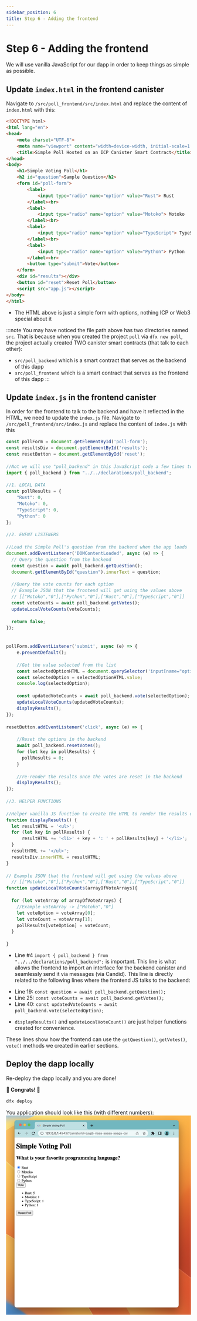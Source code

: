 ```yaml
---
sidebar_position: 6
title: Step 6 - Adding the frontend
---
```


# Step 6 - Adding the frontend

We will use vanilla JavaScript for our dapp in order to keep things as simple as possible.

## Update `index.html` in the frontend canister

Navigate to `/src/poll_frontend/src/index.html` and replace the content of `index.html` with this:

```html
<!DOCTYPE html>
<html lang="en">
<head>
    <meta charset="UTF-8">
    <meta name="viewport" content="width=device-width, initial-scale=1.0">
    <title>Simple Poll Hosted on an ICP Canister Smart Contract</title>
</head>
<body>
    <h1>Simple Voting Poll</h1>
    <h2 id="question">Sample Question</h2>
    <form id="poll-form">
        <label>
            <input type="radio" name="option" value="Rust"> Rust
        </label><br>
        <label>
            <input type="radio" name="option" value="Motoko"> Motoko
        </label><br>
        <label>
            <input type="radio" name="option" value="TypeScript"> TypeScript
        </label><br>
        <label>
            <input type="radio" name="option" value="Python"> Python
        </label><br>
        <button type="submit">Vote</button>
    </form>
    <div id="results"></div>
    <button id="reset">Reset Poll</button>
    <script src="app.js"></script>
</body>
</html>
```
- The HTML above is just a simple form with options, nothing ICP or Web3 special about it


:::note
You may have noticed the file path above has two directories named `src`. That is because when you created the project `poll` via `dfx new poll`, the project actually created TWO canister smart contracts (that talk to each other):
* `src/poll_backend` which is a smart contract that serves as the backend of this dapp
* `src/poll_frontend` which is a smart contract that serves as the frontend of this dapp
:::

## Update `index.js` in the frontend canister

In order for the frontend to talk to the backend and have it reflected in the HTML, we need to update the `index.js` file. Navigate to `/src/poll_frontend/src/index.js` and replace the content of `index.js` with this


```javascript
const pollForm = document.getElementById('poll-form');
const resultsDiv = document.getElementById('results');
const resetButton = document.getElementById('reset');

//Not we will use "poll_backend" in this JavaScript code a few times to call the backend
import { poll_backend } from "../../declarations/poll_backend";

//1. LOCAL DATA
const pollResults = {
    "Rust": 0,
    "Motoko": 0,
    "TypeScript": 0,
    "Python": 0
};

//2. EVENT LISTENERS

//Load the Simple Poll's question from the backend when the app loads
document.addEventListener('DOMContentLoaded', async (e) => {
  // Query the question from the backend
  const question = await poll_backend.getQuestion();
  document.getElementById("question").innerText = question;

  //Query the vote counts for each option
  // Example JSON that the frontend will get using the values above
  // [["Motoko","0"],["Python","0"],["Rust","0"],["TypeScript","0"]]
  const voteCounts = await poll_backend.getVotes();
  updateLocalVoteCounts(voteCounts);

  return false;
});


pollForm.addEventListener('submit', async (e) => {
    e.preventDefault();

    //Get the value selected from the list
    const selectedOptionHTML = document.querySelector('input[name="option"]:checked');
    const selectedOption = selectedOptionHTML.value;
    console.log(selectedOption);

    const updatedVoteCounts = await poll_backend.vote(selectedOption);
    updateLocalVoteCounts(updatedVoteCounts);
    displayResults();
});

resetButton.addEventListener('click', async (e) => {
    
    //Reset the options in the backend
    await poll_backend.resetVotes();
    for (let key in pollResults) {
      pollResults = 0;
    }

    //re-render the results once the votes are reset in the backend
    displayResults();
});

//3. HELPER FUNCTIONS

//Helper vanilla JS function to create the HTML to render the results of the poll
function displayResults() {
  let resultHTML = '<ul>';
  for (let key in pollResults) {
      resultHTML += '<li>' + key + ': ' + pollResults[key] + '</li>';
  }
  resultHTML += '</ul>';
  resultsDiv.innerHTML = resultHTML;
}

// Example JSON that the frontend will get using the values above
  // [["Motoko","0"],["Python","0"],["Rust","0"],["TypeScript","0"]]
function updateLocalVoteCounts(arrayOfVoteArrays){

  for (let voteArray of arrayOfVoteArrays) {
    //Example voteArray -> ["Motoko","0"]
    let voteOption = voteArray[0];
    let voteCount = voteArray[1];
    pollResults[voteOption] = voteCount;
  }

}
```

- Line #4 `import { poll_backend } from "../../declarations/poll_backend";` is important. This line is what allows the frontend to import an interface for the backend canister and seamlessly send it via messages (via Candid). This line is directly related to the following lines where the frontend JS talks to the backend:
* Line 19: `const question = await poll_backend.getQuestion();`
* Line 25: `const voteCounts = await poll_backend.getVotes();`
* Line 40: `const updatedVoteCounts = await poll_backend.vote(selectedOption);`
- `displayResults()` and `updateLocalVoteCount()` are just helper functions created for convenience.

These lines show how the frontend can use the `getQuestion()`, `getVotes()`, `vote()` methods we created in earlier sections.

## Deploy the dapp locally

Re-deploy the dapp locally and you are done!

 **🎉 Congrats! 🎉**


```bash
dfx deploy
```

You application should look like this (with different numbers):
![picture 1](./_attachments/simple_voting_app.png)  



